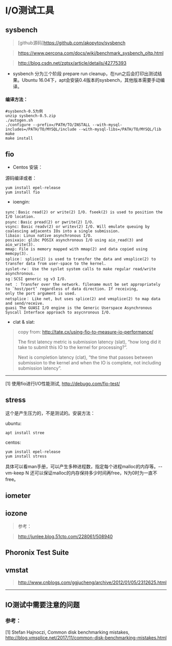 # I/O测试工具

## sysbench

> [github源码]https://github.com/akopytov/sysbench

> https://www.percona.com/docs/wiki/benchmark_sysbench_oltp.html

> http://blog.csdn.net/zqtsx/article/details/42775393

* sysbench 分为三个阶段 prepare run cleanup，在run之后会打印出测试结果。Ubuntu 16.04下，apt会安装0.4版本的sysbench，其他版本需要手动编译。

#### 编译方法：
```
#sysbench-0.5为例
unzip sysbench-0.5.zip
./autogen.sh
./configure --prefix=/PATH/TO/INSTALL --with-mysql-includes=/PATH/TO/MYSQL/include --with-mysql-libs=/PATH/TO/MYSQL/lib
make 
make install
```


## fio
* Centos 安装：

源码编译或者：
```
yum install epel-release
yum install fio
```
* ioengin:

```
sync：Basic read(2) or write(2) I/O. fseek(2) is used to position the I/O location.
psync：Basic pread(2) or pwrite(2) I/O.
vsync: Basic readv(2) or writev(2) I/O. Will emulate queuing by coalescing adjacents IOs into a single submission.
libaio: Linux native asynchronous I/O.
posixaio: glibc POSIX asynchronous I/O using aio_read(3) and aio_write(3).
mmap: File is memory mapped with mmap(2) and data copied using memcpy(3).
splice： splice(2) is used to transfer the data and vmsplice(2) to transfer data from user-space to the kernel.
syslet-rw： Use the syslet system calls to make regular read/write asynchronous.
sg：SCSI generic sg v3 I/O.
net ： Transfer over the network. filename must be set appropriately to `host/port’ regardless of data direction. If receiving,
only the port argument is used.
netsplice： Like net, but uses splice(2) and vmsplice(2) to map data and send/receive.
guasi The GUASI I/O engine is the Generic Userspace Asynchronous Syscall Interface approach to asycnronous I/O.
```
* clat & slat:

> copy from: http://tate.cx/using-fio-to-measure-io-performance/
>
>The first latency metric is submission latency (slat), “how long did it take to submit this IO to the kernel for processing?”.
>
>Next is completion latency (clat), “the time that passes between submission to the kernel and when the IO is complete, not including submission latency”.


---

[1] 使用fio进行I/O性能测试, http://debugo.com/fio-test/

## stress

这个是产生压力的，不是测试的。安装方法：

ubuntu:
```
apt install stree
```
centos:
```
yum install epel-release
yum install stress
```

具体可以看man手册，可以产生多种进程数，指定每个进程malloc的内存等。--vm-keep N 还可以保证malloc的内存保持多少时间再free，N为0时为一直不free。

## iometer


## iozone
> 参考：

> http://junlee.blog.51cto.com/228061/508940

## Phoronix Test Suite

## vmstat
> http://www.cnblogs.com/ggjucheng/archive/2012/01/05/2312625.html

---

## IO测试中需要注意的问题


### 参考：
[1] Stefan Hajnoczi, Common disk benchmarking mistakes, http://blog.vmsplice.net/2017/11/common-disk-benchmarking-mistakes.html